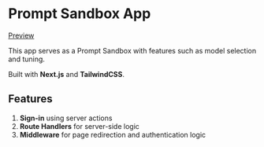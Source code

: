 # Prompt Sandbox App

<a href="https://prompt-sandbox-kappa.vercel.app" target="_blank" rel="noopener noreferrer">
  Preview
</a>

This app serves as a Prompt Sandbox with features such as model selection and tuning.

Built with **Next.js** and **TailwindCSS**.

## Features

1. **Sign-in** using server actions
2. **Route Handlers** for server-side logic
3. **Middleware** for page redirection and authentication logic
